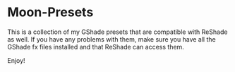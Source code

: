 # Moon-Presets

This is a collection of my GShade presets that are compatible with ReShade as well. If you have any problems with them, make sure you have all the GShade fx files installed and that ReShade can access them.

Enjoy!
